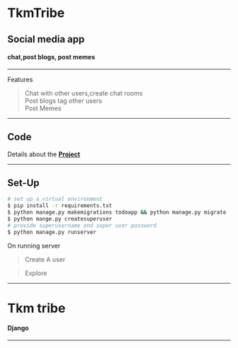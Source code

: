 
# TkmTribe
## Social media app

#### chat,post blogs, post memes



___
Features
   >Chat with other users,create chat rooms<br>
>Post blogs tag other users<br>
>Post Memes<br>



---

## Code

Details about the __[Project](https://github.com/AJITH-klepsydra/tkmtribe/)__ 

---

## Set-Up

```bash
# set up a virtual environment
$ pip install -r requirements.txt
$ python manage.py makemigrations todoapp && python manage.py migrate
$ python mange.py createsuperuser 
# provide superusername and super user password 
$ python manage.py runserver

```


On running server

> Create A user

> Explore

---
# Tkm tribe

#### Django


<!-- ## Working
| Purpose | File 
|--------|------
|PyQt App Running File |      main.py|
|User Interface Design |      DSD.ui|
|Data | [train and test data for emotion](https://drive.google.com/file/d/1X60B-uR3NtqPd4oosdotpbDgy8KOfUdr/view)|
| Speech Rate |audio-speech.py|
|For Calculating Speech Rate|speech.wav|
|User Credentials Storing|cred.py|
|Haar Cascade Files|      [Eye](https://github.com/anaustinbeing/haar-cascade-files/blob/master/haarcascade_eye.xml)  [Face](https://github.com/anaustinbeing/haar-cascade-files/blob/master/haarcascade_frontalface_default.xml)|
|Heartbeat using Color Magnification Algorithm|      heartbeat.py|
|      Read the data from the server and display History|read.py |
|Upload data to server | store.py|
|Eye Blinking and Emotion Running in Threads|thread.py|
--->





---

<!-- ## References
> https://people.csail.mit.edu/mrub/evm/ <br>
> Haar Cascade Classifier<br>
> 5282a81a6b13b952acc5bd2d8971716096c2f2f5<br>
> Google Speech Recognition Python Library 
-->



